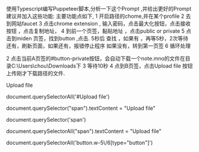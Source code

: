 使用Typescript编写Puppeteer脚本,分析一下这个Prompt ,并给出更好的Prompt建议并加入这些功能: 主要功能点如下,
1 开启路径的chome,并在某个profile 
2 去到网站faucet
3 点击chrome extension , 输入密码，点击最大化按钮，点击接收按钮 ，点击复制地址，
4 到前一个页签，黏贴地址 ，点击public or private
5 点击到miden 页签，找到button ,点击.  5秒后 查找 ，如果有 ，再等5秒，2次等待还有，刷新页面，如果还有，报错停止程序
如果没有，转到第一页签
6  循环处理

2 点击当前A页签的#button-private按钮，会自动下载一个note.mno的文件在目录C:\Users\chou\Downloads下
3 等待10秒
4 点到B页签，点击Upload file 按钮上传刚才下载路径的文件.

<span class="text-black font-medium text-base">Upload file</span>

document.querySelectorAll('#Upload file')

document.querySelector("span").textContent = "Upload file"

document.querySelector('span')

document.querySelectorAll("span").textContent = "Upload file"

document.querySelectorAll('button.w-5\\/6[type="button"]')
